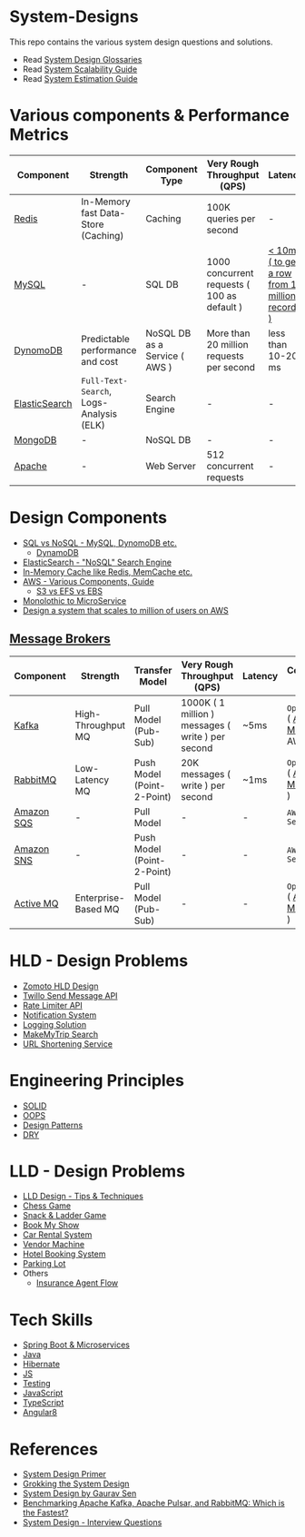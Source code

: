 # System-Designs

This repo contains the various system design questions and solutions. 
- Read [System Design Glossaries](src/DesignComponents/SystemGlossaries.md)
- Read [System Scalability Guide](src/DesignComponents/SystemScalabilityGuidelines.md)
- Read [System Estimation Guide](src/DesignComponents/SystemEstimations.md)

# Various components & Performance Metrics

| Component                                                | Strength                                | Component Type                                                | Very Rough Throughput (QPS)                       | Latency | Free |
|----------------------------------------------------------|-----------------------------------------|---------------------------------------------------------------|---------------------------------------------------|----------------|------|
| [Redis](src/DesignComponents/Redis)                      | In-Memory fast Data-Store (Caching)     | Caching                          | 100K queries per second                           | -|  Yes   |
| [MySQL](src/DesignComponents/SQLvsNoSQL)                 | -                                       | SQL DB                           | 1000 concurrent requests ( 100 as default )       | [< 10ms ( to get a row from 1 million records )](https://www.quora.com/How-can-we-calculate-the-throughput-of-MySQL?share=1)|Yes|
| [DynomoDB](src/DesignComponents/AWS/DynamoDB.md)         | Predictable performance and cost        | NoSQL DB as a Service ( AWS )  | More than 20 million requests per second          | less than 10-20 ms | No  |
| [ElasticSearch](src/DesignComponents/ElasticSearch)      | `Full-Text-Search`, Logs-Analysis (ELK) | Search Engine                    | -                                                 |-|No|
| [MongoDB](src/DesignComponents/SQLvsNoSQL)               | -                                       | NoSQL DB                         | -                                                 | -|  No                                      |
| [Apache](https://apache.org/)                            | -                                       | Web Server                       | 512 concurrent requests                           |-|Yes|

# Design Components
- [SQL vs NoSQL - MySQL, DynomoDB etc.](src/DesignComponents/SQLvsNoSQL)
  - [DynamoDB](src/DesignComponents/AWS/DynamoDB.md)
- [ElasticSearch - "NoSQL" Search Engine](src/DesignComponents/ElasticSearch)
- [In-Memory Cache like Redis, MemCache etc.](src/DesignComponents/Redis)
- [AWS - Various Components, Guide](src/DesignComponents/AWS/README.md)
  - [S3 vs EFS vs EBS](src/DesignComponents/AWS/S3vsEFS)
- [Monolothic to MicroService](src/DesignComponents/MonolothicToMicroservice)
- [Design a system that scales to million of users on AWS](src/DesignComponents/AWS/DesignScalableSystemWithRDMS)

## [Message Brokers](src/DesignComponents/MessageBrokers)

| Component                                                    | Strength                        | Transfer Model             | Very Rough Throughput (QPS)                       | Latency | Component Type                                                                       |
|--------------------------------------------------------------|---------------------------------|----------------------------|---------------------------------------------------|---------|--------------------------------------------------------------------------------------|
| [Kafka](src/DesignComponents/MessageBrokers/Kafka.md)        | High-Throughput MQ | Pull Model (Pub-Sub)       | 1000K ( 1 million ) messages ( write ) per second | ~5ms    | `Open Source` ( [Amazon MSK](https://aws.amazon.com/msk/) on AWS )                   |
| [RabbitMQ](src/DesignComponents/MessageBrokers/RabbitMQ.md)  | Low-Latency MQ                  | Push Model (Point-2-Point) | 20K messages ( write ) per second                 | ~1ms    | `Open Source` ( [Amazon MQ](src/DesignComponents/AWS/AmazonMQ.md) on AWS )           |
| [Amazon SQS](src/DesignComponents/AWS/AmazonSQS.md) | -                               | Pull Model                 | -                                                 | -       | `AWS Managed Service`                                                                |
| [Amazon SNS](src/DesignComponents/AWS/AmazonSNS.md) | -                               | Push Model (Point-2-Point) | -                                                 | -       | `AWS Managed Service`                                                                |
| [Active MQ](src/DesignComponents/MessageBrokers/ActiveMQ.md) | Enterprise-Based MQ             | Pull Model (Pub-Sub)       | -                                                 | -       | `Open Source` ( [Amazon MQ](src/DesignComponents/AWS/AmazonMQ.md) on AWS ) |

# HLD - Design Problems
- [Zomoto HLD Design](src/ZomatoDesign)
- [Twillo Send Message API](src/TwilloSendMessageAPI)
- [Rate Limiter API](src/RateLimiterAPI)
- [Notification System](src/NotificationSystem)
- [Logging Solution](src/LoggingSolution)
- [MakeMyTrip Search](src/MakeMyTripSearch)
- [URL Shortening Service](src/URLShorteningService)

# Engineering Principles
- [SOLID](src/DesignComponents/SOLID.md)
- [OOPS](src/DesignComponents/OOPS.md)
- [Design Patterns](src/DesignComponents/DesignPatterns)
- [DRY](src/DesignComponents/DRY.md)

# LLD - Design Problems
- [LLD Design - Tips & Techniques](src/DesignLLDProblems/LLDDesignTipsAndTechniques.md)
- [Chess Game](src/DesignLLDProblems/ChessGame)
- [Snack & Ladder Game](src/DesignLLDProblems/SnackAndLadderGame)
- [Book My Show](src/DesignLLDProblems/BookMyShow)
- [Car Rental System](src/DesignLLDProblems/CarRentalSystem)
- [Vendor Machine](src/DesignLLDProblems/VendingMachine)
- [Hotel Booking System](src/DesignLLDProblems/HotelBookingSystem)
- [Parking Lot](src/DesignLLDProblems/ParkingLot)
- Others
  - [Insurance Agent Flow](src/DesignLLDProblems/Others/InsuranceAgentFlow.md)

# Tech Skills
- [Spring Boot & Microservices](src/DesignComponents/SpringBootAndMicroServices)
- [Java](src/DesignComponents/Java)
- [Hibernate](src/DesignComponents/Hibernate.md)
- [JS](src/DesignComponents/JavaScript)
- [Testing](src/DesignComponents/Testing.md)
- [JavaScript](src/DesignComponents/JavaScript)
- [TypeScript](src/DesignComponents/TypeScript.md)
- [Angular8](src/DesignComponents/Angular8.md)

# References
- [System Design Primer](https://github.com/donnemartin/system-design-primer)
- [Grokking the System Design](https://www.educative.io/courses/grokking-the-system-design-interview/39RwZr5PBwn)
- [System Design by Gaurav Sen](https://www.youtube.com/watch?v=xpDnVSmNFX0&list=PLMCXHnjXnTnvo6alSjVkgxV-VH6EPyvoX)
- [Benchmarking Apache Kafka, Apache Pulsar, and RabbitMQ: Which is the Fastest?](https://www.confluent.io/blog/kafka-fastest-messaging-system/)
- [System Design - Interview Questions](https://leetcode.com/discuss/interview-question/system-design?currentPage=1&orderBy=hot&query=)
